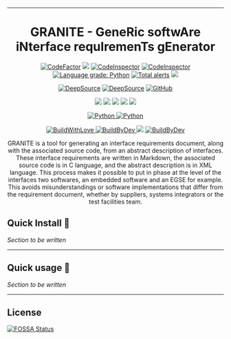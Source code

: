 ***
<h1 align="center">GRANITE - GeneRic softwAre iNterface requIremenTs gEnerator</h1>


<p align="center">
<a href="https://www.codefactor.io/repository/github/thibfrgsgmz/granite/overview/main"><img src="https://www.codefactor.io/repository/github/thibfrgsgmz/granite/badge/main" alt="CodeFactor" /></a>
<a href="https://www.codacy.com/gh/ThibFrgsGmz/granite/dashboard?utm_source=github.com&amp;utm_medium=referral&amp;utm_content=ThibFrgsGmz/granite&amp;utm_campaign=Badge_Grade"><img src="https://app.codacy.com/project/badge/Grade/1240f67d2d0443b2adc4dd7ed49f6361"/></a>
<a href="https://frontend.code-inspector.com/project/18606/dashboard"><img src="https://www.code-inspector.com/project/18606/status/svg" alt="CodeInspector" /></a>
<a href="https://frontend.code-inspector.com/project/18606/dashboard"><img src="https://www.code-inspector.com/project/18606/score/svg" alt="CodeInspector" /></a>
<a href="https://lgtm.com/projects/g/ThibFrgsGmz/granite/context:python"><img alt="Language grade: Python" src="https://img.shields.io/lgtm/grade/python/g/ThibFrgsGmz/granite.svg?logo=lgtm&logoWidth=18"/></a>
<a href="https://lgtm.com/projects/g/ThibFrgsGmz/granite/alerts/"><img alt="Total alerts" src="https://img.shields.io/lgtm/alerts/g/ThibFrgsGmz/granite.svg?logo=lgtm&logoWidth=18"/></a>
<a href="https://app.fossa.com/projects/git%2Bgithub.com%2FThibFrgsGmz%2Fgranite?ref=badge_shield" alt="FOSSA Status"><img src="https://app.fossa.com/api/projects/git%2Bgithub.com%2FThibFrgsGmz%2Fgranite.svg?type=shield"/></a>
</p>

<p align="center">
<a href="https://deepsource.io/gh/ThibFrgsGmz/granite/?ref=repository-badge" target="_blank"><img alt="DeepSource" title="DeepSource" src="https://deepsource.io/gh/ThibFrgsGmz/granite.svg/?label=active+issues&show_trend=true"/></a>
<a href="https://deepsource.io/gh/ThibFrgsGmz/granite/?ref=repository-badge" target="_blank"><img alt="DeepSource" title="DeepSource" src="https://deepsource.io/gh/ThibFrgsGmz/granite.svg/?label=resolved+issues&show_trend=true"/></a>
<a href=""><img alt="GitHub" src="https://img.shields.io/github/license/ThibFrgsGmz/granite?logoColor=blue&style=flat-square"></a>
</p>

<p align="center">
  <a href=""><img src="https://img.shields.io/github/last-commit/ThibFrgsGmz/granite?style=for-the-badge"/></a>
  <a href=""><img src="https://img.shields.io/github/commit-activity/y/ThibFrgsGmz/granite?style=for-the-badge"/></a>
  <a href=""><img src="https://img.shields.io/github/repo-size/ThibFrgsGmz/granite?style=for-the-badge"/></a>
  <a href=""><img src="https://img.shields.io/github/languages/code-size/ThibFrgsGmz/granite?style=for-the-badge"/></a>
  <a href=""><img src="https://img.shields.io/tokei/lines/github/ThibFrgsGmz/granite?style=for-the-badge"/></a>
</p>

<p align="center">
  <a href="https://www.python.org/downloads/release/python-386/">
    <img src=
    "https://img.shields.io/badge/CODED%20IN-python%203-8.svg?&logo=python&style=for-the-badge&colorA=EAE8E8&colorB=3C25D6" 
    alt="Python" />
  </a>
  <a href=
    "https://code.visualstudio.com/">
    <img src=
    "https://img.shields.io/badge/MADE%20WITH-VISUAL%20STUDIO%20CODE-blue?&logo=visual-studio-code&style=for-the-badge" 
    alt="Python" />
  </a>
</p>

<p align="center">
  <a href="https://forthebadge.com">
    <img src=
    "https://forthebadge.com/images/badges/built-with-love.svg" 
    alt="BuildWithLove" />
  </a>
  <a href="https://forthebadge.com">
    <img src=
    "https://forthebadge.com/images/badges/built-by-developers.svg" 
    alt="BuildByDev" />
  </a>
  <a href= "https://google.com/v2/click/16413/119403?link=1227">
      <img src= "https://img.shields.io/badge/SOFTWARE-%20NOT%20MAINTAINED%20%E2%86%92-gray.svg?colorA=655BE1&colorB=4F44D6&style=for-the-badge"/></a>
  <a href="https://forthebadge.com">
    <img src="https://forthebadge.com/images/badges/works-on-my-machine.svg" alt="BuildByDev" /></a>
</p>


<p align= "center"> GRANITE is a tool for generating an interface requirements document, along with the associated source code, from an abstract description of interfaces. These interface requirements are written in Markdown, the associated source code is in C language, and the abstract description is in XML language. 
This process makes it possible to put in phase at the level of the interfaces two softwares, an embedded software and an EGSE for example.
This avoids misunderstandings or software implementations that differ from the requirement document, whether by suppliers, systems integrators or the test facilities team. </p>


## Quick Install 🚀 

*Section to be written*

---

## Quick usage 🚀

*Section to be written*

---

## License
[![FOSSA Status](https://app.fossa.com/api/projects/git%2Bgithub.com%2FThibFrgsGmz%2Fgranite.svg?type=large)](https://app.fossa.com/projects/git%2Bgithub.com%2FThibFrgsGmz%2Fgranite?ref=badge_large)